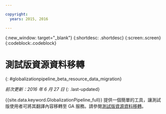 ```yaml
---

copyright:
  years: 2015, 2016

---
```


{:new_window: target="_blank"}
{:shortdesc: .shortdesc}
{:screen:.screen}
{:codeblock:.codeblock}

# 測試版資源資料移轉
{: #globalizationpipeline_beta_resource_data_migration}

*前次更新：2016 年 6 月 27 日*
{: .last-updated}

{{site.data.keyword.GlobalizationPipeline_full}} 提供一個簡單的工具，讓測試版使用者可將其翻譯內容移轉至 GA 服務。請參閱[測試版資源資料移轉](betaresourcedatamigration.html)。

